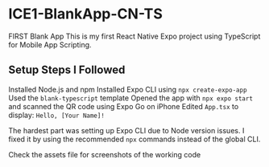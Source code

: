 # ICE1-BlankApp-CN-TS
FIRST Blank App
This is my first React Native Expo project using TypeScript for Mobile App Scripting.

## Setup Steps I Followed
 Installed Node.js and npm
 Installed Expo CLI using  `npx create-expo-app`
 Used the `blank-typescript` template
 Opened the app with `npx expo start` and scanned the QR code using Expo Go on iPhone
Edited `App.tsx` to display: `Hello, [Your Name]!`

The hardest part was setting up Expo CLI due to Node version issues. I fixed it by using the recommended `npx` commands instead of the global CLI.

Check the assets file for screenshots of the working code 
